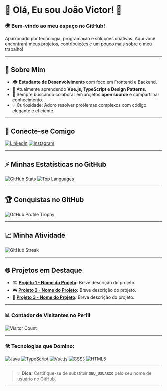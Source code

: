 # 🌟 Olá, Eu sou João Victor! 👋

### 🌍 **Bem-vindo ao meu espaço no GitHub!**
Apaixonado por tecnologia, programação e soluções criativas. Aqui você encontrará meus projetos, contribuições e um pouco mais sobre o meu trabalho!

---

## 🚀 Sobre Mim
- 🎓 **Estudante de Desenvolvimento** com foco em Frontend e Backend.
- 🌱 Atualmente aprendendo **Vue.js, TypeScript e Design Patterns**.
- 💼 Sempre buscando colaborar em projetos **open source** e compartilhar conhecimento.
- 💡 Curiosidade: Adoro resolver problemas complexos com código elegante e eficiente.

---

## 🔗 Conecte-se Comigo
[![LinkedIn](https://img.shields.io/badge/LinkedIn-0A66C2?style=for-the-badge&logo=linkedin&logoColor=white)](https://linkedin.com) 
[![Instagram](https://img.shields.io/badge/Instagram-E4405F?style=for-the-badge&logo=instagram&logoColor=white)](https://instagram.com) 

---

## ⚡ Minhas Estatísticas no GitHub
![GitHub Stats](https://github-readme-stats.vercel.app/api?username=SEU_USUARIO&show_icons=true&theme=dracula&count_private=true)
![Top Languages](https://github-readme-stats.vercel.app/api/top-langs/?username=SEU_USUARIO&layout=compact&theme=dracula)

---

## 🏆 Conquistas no GitHub
![GitHub Profile Trophy](https://github-profile-trophy.vercel.app/?username=SEU_USUARIO&theme=darkhub&row=1&column=6)

---

## 📈 Minha Atividade
![GitHub Streak](https://github-readme-streak-stats.herokuapp.com/?user=SEU_USUARIO&theme=dracula)

---

## 🌐 Projetos em Destaque
- 🏗 **[Projeto 1 - Nome do Projeto](https://github.com/SEU_USUARIO/projeto1):** Breve descrição do projeto.
- 🎮 **[Projeto 2 - Nome do Projeto](https://github.com/SEU_USUARIO/projeto2):** Breve descrição do projeto.
- 🌱 **[Projeto 3 - Nome do Projeto](https://github.com/SEU_USUARIO/projeto3):** Breve descrição do projeto.

---

### 📊 Contador de Visitantes no Perfil
![Visitor Count](https://komarev.com/ghpvc/?username=SEU_USUARIO&style=for-the-badge)

---

### 🛠 Tecnologias que Domino:
![Java](https://img.shields.io/badge/Java-ED8B00?style=for-the-badge&logo=java&logoColor=white)
![TypeScript](https://img.shields.io/badge/TypeScript-007ACC?style=for-the-badge&logo=typescript&logoColor=white)
![Vue.js](https://img.shields.io/badge/Vue.js-35495E?style=for-the-badge&logo=vue.js&logoColor=4FC08D)
![CSS3](https://img.shields.io/badge/CSS3-%231572B6.svg?style=for-the-badge&logo=css3&logoColor=white)
![HTML5](https://img.shields.io/badge/HTML5-E34F26?style=for-the-badge&logo=html5&logoColor=white)

---

> 💡 **Dica:** Certifique-se de substituir **`SEU_USUARIO`** pelo seu nome de usuário no GitHub.

---
